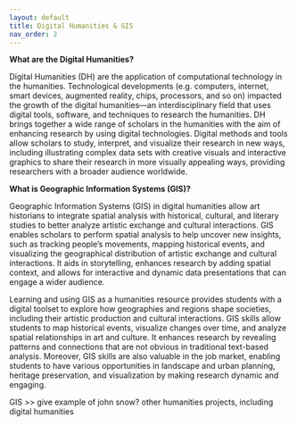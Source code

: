 ```yaml
---
layout: default
title: Digital Humanities & GIS
nav_order: 2
---
```

**What are the Digital Humanities?**

Digital Humanities (DH) are the application of computational technology in the humanities. Technological developments (e.g. computers, internet, smart devices, augmented reality, chips, processors, and so on) impacted the growth of the digital humanities—an interdisciplinary field that uses digital tools, software, and techniques to research the humanities. DH brings together a wide range of scholars in the humanities with the aim of enhancing research by using digital technologies. Digital methods and tools allow scholars to study, interpret, and visualize their research in new ways, including illustrating complex data sets with creative visuals and interactive graphics to share their research in more visually appealing ways, providing researchers with a broader audience worldwide. 

 

**What is Geographic Information Systems (GIS)?**

Geographic Information Systems (GIS) in digital humanities allow art historians to integrate spatial analysis with historical, cultural, and literary studies to better analyze artistic exchange and cultural interactions. GIS enables scholars to perform spatial analysis to help uncover new insights, such as tracking people’s movements, mapping historical events, and visualizing the geographical distribution of artistic exchange and cultural interactions. It aids in storytelling, enhances research by adding spatial context, and allows for interactive and dynamic data presentations that can engage a wider audience.  

Learning and using GIS as a humanities resource provides students with a digital toolset to explore how geographies and regions shape societies, including their artistic production and cultural interactions. GIS skills allow students to map historical events, visualize changes over time, and analyze spatial relationships in art and culture. It enhances research by revealing patterns and connections that are not obvious in traditional text-based analysis. Moreover, GIS skills are also valuable in the job market, enabling students to have various opportunities in landscape and urban planning, heritage preservation, and visualization by making research dynamic and engaging. 

GIS >> give example of john snow? other humanities projects, including digital humanities
